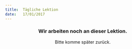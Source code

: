 ```yaml
---
title:  Tägliche Lektion
date:   17/01/2017
---
```


### <center>Wir arbeiten noch an dieser Lektion.</center>
<center>Bitte komme später zurück.</center>